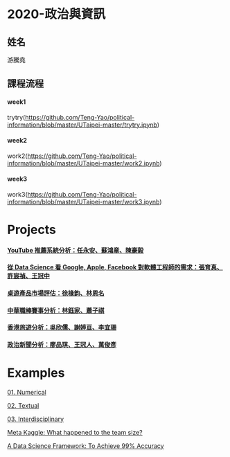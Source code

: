 # 2020-政治與資訊

## 姓名
游騰堯

## 課程流程

#### week1

trytry(https://github.com/Teng-Yao/political-information/blob/master/UTaipei-master/trytry.ipynb) 

#### week2

work2(https://github.com/Teng-Yao/political-information/blob/master/UTaipei-master/work2.ipynb)

#### week3

work3(https://github.com/Teng-Yao/political-information/blob/master/UTaipei-master/work3.ipynb)

# Projects
#### [YouTube 推薦系統分析：任永安、蘇鴻章、陳豪毅](https://drive.google.com/file/d/1u1mmWrSPNO-Nxm4XiHEzvrNKYhp9ZKBP/view?fbclid=IwAR0OPPGxpFSmHUVi4fT3hJgj5t5yaG_RyngpHo2BOVRzyzy4NTJNhf0B1nk)
#### [從 Data Science 看 Google, Apple, Facebook 對軟體工程師的需求：張育真、許宸禎、王冠中](https://github.com/aarriiel/TestPy)
#### [桌遊產品市場評估：徐椽鈞、林恩名](https://github.com/EastDetective/BoardGame)
#### [中華職棒賽事分析：林鈺家、蕭子祺](https://github.com/ShiNSanity75/Data_Visualization)
#### [香港旅遊分析：吳欣儒、謝婷亘、李宜珊](https://github.com/SinRu-Wu/SinRu)
#### [政治新聞分析：廖品琪、王冠人、萬俊彥](https://github.com/MiccWan/Political-News-Analysis)


# Examples

[01. Numerical](http://www.randalolson.com/2015/07/14/rethinking-the-population-pyramid/)

[02. Textual](https://ntu-csx-datascience.github.io/UTaipei/02%20Textual/Apriori.html)

[03. Interdisciplinary](https://ntu-csx-datascience.github.io/UTaipei/03%20Interdisciplinary/Notebook.slides.html)

[Meta Kaggle: What happened to the team size?](https://www.kaggle.com/gpreda/meta-kaggle-what-happened-to-the-team-size)

[A Data Science Framework: To Achieve 99% Accuracy](https://www.kaggle.com/ldfreeman3/a-data-science-framework-to-achieve-99-accuracy)

